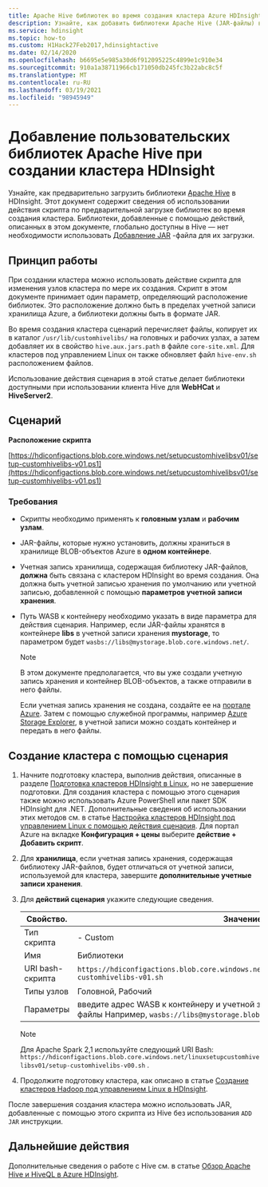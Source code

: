 ```yaml
---
title: Apache Hive библиотек во время создания кластера Azure HDInsight
description: Узнайте, как добавить библиотеки Apache Hive (JAR-файлы) в кластер HDInsight во время создания кластера.
ms.service: hdinsight
ms.topic: how-to
ms.custom: H1Hack27Feb2017,hdinsightactive
ms.date: 02/14/2020
ms.openlocfilehash: b6695e5e985a30d6f912095225c4899e1c910e34
ms.sourcegitcommit: 910a1a38711966cb171050db245fc3b22abc8c5f
ms.translationtype: MT
ms.contentlocale: ru-RU
ms.lasthandoff: 03/19/2021
ms.locfileid: "98945949"
---
```

# <a name="add-custom-apache-hive-libraries-when-creating-your-hdinsight-cluster"></a>Добавление пользовательских библиотек Apache Hive при создании кластера HDInsight

Узнайте, как предварительно загрузить библиотеки [Apache Hive](https://hive.apache.org/) в HDInsight. Этот документ содержит сведения об использовании действия скрипта по предварительной загрузке библиотек во время создания кластера. Библиотеки, добавленные с помощью действий, описанных в этом документе, глобально доступны в Hive — нет необходимости использовать [Добавление JAR](https://cwiki.apache.org/confluence/display/Hive/LanguageManual+Cli) -файла для их загрузки.

## <a name="how-it-works"></a>Принцип работы

При создании кластера можно использовать действие скрипта для изменения узлов кластера по мере их создания. Скрипт в этом документе принимает один параметр, определяющий расположение библиотек. Это расположение должно быть в пределах учетной записи хранилища Azure, а библиотеки должны быть в формате JAR.

Во время создания кластера сценарий перечисляет файлы, копирует их в каталог `/usr/lib/customhivelibs/` на головных и рабочих узлах, а затем добавляет их в свойство `hive.aux.jars.path` в файле `core-site.xml`. Для кластеров под управлением Linux он также обновляет файл `hive-env.sh` расположением файлов.

Использование действия сценария в этой статье делает библиотеки доступными при использовании клиента Hive для **WebHCat** и **HiveServer2**.

## <a name="the-script"></a>Сценарий

**Расположение скрипта**

[https://hdiconfigactions.blob.core.windows.net/setupcustomhivelibsv01/setup-customhivelibs-v01.ps1](https://hdiconfigactions.blob.core.windows.net/setupcustomhivelibsv01/setup-customhivelibs-v01.ps1)

### <a name="requirements"></a>Требования

* Скрипты необходимо применять к **головным узлам** и **рабочим узлам**.

* JAR-файлы, которые нужно установить, должны храниться в хранилище BLOB-объектов Azure в **одном контейнере**.

* Учетная запись хранилища, содержащая библиотеку JAR-файлов, **должна** быть связана с кластером HDInsight во время создания. Она должна быть учетной записью хранения по умолчанию или учетной записью, добавленной с помощью __параметров учетной записи хранения__.

* Путь WASB к контейнеру необходимо указать в виде параметра для действия сценария. Например, если JAR-файлы хранятся в контейнере **libs** в учетной записи хранения **mystorage**, то параметром будет `wasbs://libs@mystorage.blob.core.windows.net/`.

  > [!NOTE]  
  > В этом документе предполагается, что вы уже создали учетную запись хранения и контейнер BLOB-объектов, а также отправили в него файлы.
  >
  > Если учетная запись хранения не создана, создайте ее на [портале Azure](https://portal.azure.com). Затем с помощью служебной программы, например [Azure Storage Explorer](https://storageexplorer.com/), в учетной записи можно создать контейнер и передать в него файлы.

## <a name="create-a-cluster-using-the-script"></a>Создание кластера с помощью сценария

1. Начните подготовку кластера, выполнив действия, описанные в разделе [Подготовка кластеров HDInsight в Linux](hdinsight-hadoop-provision-linux-clusters.md), но не завершение подготовки. Для создания кластера с помощью этого сценария также можно использовать Azure PowerShell или пакет SDK HDInsight для .NET. Дополнительные сведения об использовании этих методов см. в статье [Настройка кластеров HDInsight под управлением Linux с помощью действия сценария](hdinsight-hadoop-customize-cluster-linux.md). Для портал Azure на вкладке **Конфигурация + цены** выберите **действие + Добавить скрипт**.

1. Для **хранилища**, если учетная запись хранения, содержащая библиотеку JAR-файлов, будет отличаться от учетной записи, используемой для кластера, завершите **дополнительные учетные записи хранения**.

1. Для **действий сценария** укажите следующие сведения.

    |Свойство. |Значение |
    |---|---|
    |Тип скрипта|- Custom|
    |Имя|Библиотеки |
    |URI bash-скрипта|`https://hdiconfigactions.blob.core.windows.net/linuxsetupcustomhivelibsv01/setup-customhivelibs-v01.sh`|
    |Типы узлов|Головной, Рабочий|
    |Параметры|введите адрес WASB к контейнеру и учетной записи хранения, содержащий JAR-файлы Например, `wasbs://libs@mystorage.blob.core.windows.net/`.|

    > [!NOTE]
    > Для Apache Spark 2,1 используйте следующий URI Bash: `https://hdiconfigactions.blob.core.windows.net/linuxsetupcustomhivelibsv01/setup-customhivelibs-v00.sh` .

1. Продолжите подготовку кластера, как описано в статье [Создание кластеров Hadoop под управлением Linux в HDInsight](hdinsight-hadoop-provision-linux-clusters.md).

После завершения создания кластера можно использовать JAR, добавленные с помощью этого скрипта из Hive без использования `ADD JAR` инструкции.

## <a name="next-steps"></a>Дальнейшие действия

Дополнительные сведения о работе с Hive см. в статье [Обзор Apache Hive и HiveQL в Azure HDInsight](hadoop/hdinsight-use-hive.md).
